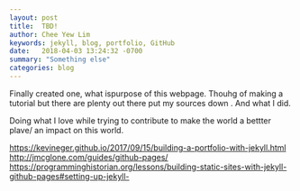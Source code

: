 ```yaml
---
layout: post
title:  TBD!
author: Chee Yew Lim
keywords: jekyll, blog, portfolio, GitHub
date:   2018-04-03 13:24:32 -0700
summary: "Something else"
categories: blog
---
```


Finally created one, what ispurpose of this webpage. Thouhg of making a tutorial but there are plenty out there put my sources down . And what I did. 

Doing what I love while trying to contribute to make the world a bettter plave/ an impact on this world. 

https://kevineger.github.io/2017/09/15/building-a-portfolio-with-jekyll.html
http://jmcglone.com/guides/github-pages/
https://programminghistorian.org/lessons/building-static-sites-with-jekyll-github-pages#setting-up-jekyll-